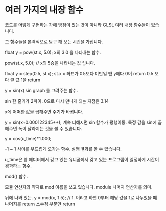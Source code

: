 <h1>여러 가지의 내장 함수</h1>



코드를 어떻게 구현하는 가에 방점이 있는 것이 아니라
GLSL 여러 내장 함수들이 있습니다.

그 함수들을 본격적으로 탐구 해 보는 시간을 가집니다.

float y = pow(st.x, 5.0);
x의 3.0 을 나타내는 함수.

pow(st.x, 5.0); // x의 5승을 나타내는 값 입니다.


float y = step(0.5, st.x); 
st.x 
x 좌표가 0.5보다 미만일 떈 y에다 0이 return 
        0.5 보다 클 떈 1을 return 
    


y = sin(x)
sin graph 를 그려주는 함수. 

sin 한 줄기가 2파이.
0으로 다시 만나게 되는 지점은 3.14 

x에 어떠한 값을 곱해주면 주기가 바뀝니다.

y = sin(x+0.000122345++); 계속 더해지면 sin 함수가 평행이동.
특정 값을 sin에 곱해주면 폭이 달라지는 것을 볼 수 있습니다.



y = cos(u_time)*1.000; 

-1 ~ 1 사이를 부드럽게 오가는 함수.
실행 결과를 볼 수 있습니다.

u_time은 웹 에디터에서 갖고 있는 유니폼에서 갖고 있는
프로그램이 일정하게 시간이 경과하는 함수.




mod() 함수.

모듈 연산자의 약자로 mod 이름을 쓰고 있습니다.
module 나머지 연산자를 의미.

뒤에 나와 있는.
y = mod(x, 1.5); 
// 1. 이라고 하면 0부터 해당 값을 1로 나누었을 떄 나머지를 return 소수점 부분만 return 
